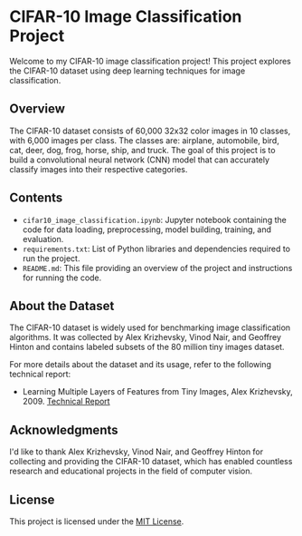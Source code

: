 # CIFAR-10 Image Classification Project

Welcome to my CIFAR-10 image classification project! This project explores the CIFAR-10 dataset using deep learning techniques for image classification.

## Overview

The CIFAR-10 dataset consists of 60,000 32x32 color images in 10 classes, with 6,000 images per class. The classes are: airplane, automobile, bird, cat, deer, dog, frog, horse, ship, and truck. The goal of this project is to build a convolutional neural network (CNN) model that can accurately classify images into their respective categories.

## Contents

- `cifar10_image_classification.ipynb`: Jupyter notebook containing the code for data loading, preprocessing, model building, training, and evaluation.
- `requirements.txt`: List of Python libraries and dependencies required to run the project.
- `README.md`: This file providing an overview of the project and instructions for running the code.


## About the Dataset

The CIFAR-10 dataset is widely used for benchmarking image classification algorithms. It was collected by Alex Krizhevsky, Vinod Nair, and Geoffrey Hinton and contains labeled subsets of the 80 million tiny images dataset.

For more details about the dataset and its usage, refer to the following technical report:
- Learning Multiple Layers of Features from Tiny Images, Alex Krizhevsky, 2009. [Technical Report](http://www.cs.toronto.edu/~kriz/cifar.html)

## Acknowledgments

I'd like to thank Alex Krizhevsky, Vinod Nair, and Geoffrey Hinton for collecting and providing the CIFAR-10 dataset, which has enabled countless research and educational projects in the field of computer vision.

## License

This project is licensed under the [MIT License](LICENSE).
